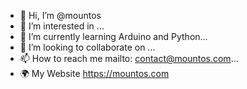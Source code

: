 - 👋 Hi, I’m @mountos
- 👀 I’m interested in ...
- 🌱 I’m currently learning Arduino and Python...
- 💞️ I’m looking to collaborate on ...
- 📫 How to reach me mailto: contact@mountos.com...
- 🌍 My Website https://mountos.com
<!---
mountos/mountos is a ✨ special ✨ repository because its `README.md` (this file) appears on your GitHub profile.
You can click the Preview link to take a look at your changes.
--->
